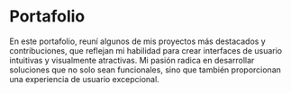 # Portafolio
En este portafolio, reuní algunos de mis proyectos más destacados y contribuciones, que reflejan mi habilidad para crear interfaces de usuario intuitivas y visualmente atractivas. Mi pasión radica en desarrollar soluciones que no solo sean funcionales, sino que también proporcionan una experiencia de usuario excepcional.
